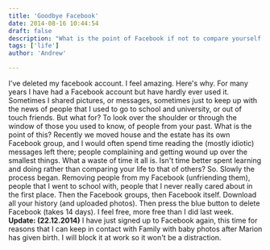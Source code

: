 ```yaml
---
title: 'Goodbye Facebook'
date: 2014-08-16 10:44:54
draft: false
description: "What is the point of Facebook if not to compare yourself with others. I have had enough of this and have deleted my account. Here's why."
tags: ['life']
author: 'Andrew'

---
```


I've deleted my facebook account. I feel amazing. Here's why. For many years I have had a Facebook account but have hardly ever used it. Sometimes I shared pictures, or messages, sometimes just to keep up with the news of people that I used to go to school and university, or out of touch friends. But what for? To look over the shoulder or through the window of those you used to know, of people from your past. What is the point of this? Recently we moved house and the estate has its own Facebook group, and I would often spend time reading the (mostly idiotic) messages left there; people complaining and getting wound up over the smallest things. What a waste of time it all is. Isn't time better spent learning and doing rather than comparing your life to that of others? So. Slowly the process began. Removing people from my Facebook (unfriending them), people that I went to school with, people that I never really cared about in the first place. Then the Facebook groups, then Facebook itself. Download all your history (and uploaded photos). Then press the blue button to delete Facebook (takes 14 days). I feel free, more free than I did last week. **Update: (22.12.2014)** I have just signed up to Facebook again, this time for reasons that I can keep in contact with Family with baby photos after Marion has given birth. I will block it at work so it won't be a distraction.
